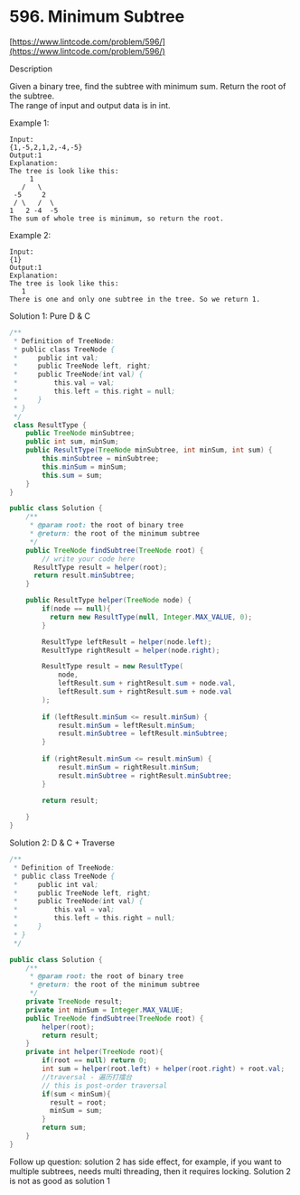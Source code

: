 # 596. Minimum Subtree

[https://www.lintcode.com/problem/596/](https://www.lintcode.com/problem/596/)  
  
Description

Given a binary tree, find the subtree with minimum sum. Return the root of the subtree.  
The range of input and output data is in int.

Example 1:  


```text
Input:
{1,-5,2,1,2,-4,-5}
Output:1
Explanation:
The tree is look like this:
     1
   /   \
 -5     2
 / \   /  \
1   2 -4  -5 
The sum of whole tree is minimum, so return the root.
```

Example 2:  


```text
Input:
{1}
Output:1
Explanation:
The tree is look like this:
   1
There is one and only one subtree in the tree. So we return 1.
```

 Solution 1: Pure D & C

```java
/**
 * Definition of TreeNode:
 * public class TreeNode {
 *     public int val;
 *     public TreeNode left, right;
 *     public TreeNode(int val) {
 *         this.val = val;
 *         this.left = this.right = null;
 *     }
 * }
 */
 class ResultType {
    public TreeNode minSubtree;
    public int sum, minSum;
    public ResultType(TreeNode minSubtree, int minSum, int sum) {
        this.minSubtree = minSubtree;
        this.minSum = minSum;
        this.sum = sum;
    }
}

public class Solution {
    /**
     * @param root: the root of binary tree
     * @return: the root of the minimum subtree
     */
    public TreeNode findSubtree(TreeNode root) {
        // write your code here
      ResultType result = helper(root);
      return result.minSubtree;
    }

    public ResultType helper(TreeNode node) {
        if(node == null){
          return new ResultType(null, Integer.MAX_VALUE, 0);
        }

        ResultType leftResult = helper(node.left);
        ResultType rightResult = helper(node.right);

        ResultType result = new ResultType(
            node,
            leftResult.sum + rightResult.sum + node.val,
            leftResult.sum + rightResult.sum + node.val
        );
        
        if (leftResult.minSum <= result.minSum) {
            result.minSum = leftResult.minSum;
            result.minSubtree = leftResult.minSubtree;
        }
        
        if (rightResult.minSum <= result.minSum) {
            result.minSum = rightResult.minSum;
            result.minSubtree = rightResult.minSubtree;
        }
        
        return result;

    }
}
```



Solution 2: D & C + Traverse

```java
/**
 * Definition of TreeNode:
 * public class TreeNode {
 *     public int val;
 *     public TreeNode left, right;
 *     public TreeNode(int val) {
 *         this.val = val;
 *         this.left = this.right = null;
 *     }
 * }
 */

public class Solution {
    /**
     * @param root: the root of binary tree
     * @return: the root of the minimum subtree
     */
    private TreeNode result;
    private int minSum = Integer.MAX_VALUE;
    public TreeNode findSubtree(TreeNode root) {
        helper(root);
        return result;
    }
    private int helper(TreeNode root){
        if(root == null) return 0;
        int sum = helper(root.left) + helper(root.right) + root.val;
        //traversal - 遍历打擂台
        // this is post-order traversal
        if(sum < minSum){
          result = root;
          minSum = sum;
        }
        return sum;
    }
}
```

Follow up question: solution 2 has side effect, for example, if you want to multiple subtrees, needs multi threading, then it requires locking. Solution 2 is not as good as solution 1

